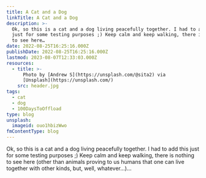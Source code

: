 ```yaml
---
title: A Cat and a Dog
linkTitle: A Cat and a Dog
description: >-
  Ok, so this is a cat and a dog living peacefully together. I had to add this
  just for some testing purposes ;) Keep calm and keep walking, there is nothing
  to see here…
date: 2022-08-25T16:25:16.000Z
publishDate: 2022-08-25T16:25:16.000Z
lastmod: 2023-08-07T12:33:03.000Z
resources:
  - title: >-
      Photo by [Andrew S](https://unsplash.com/@sita2) via
      [Unsplash](https://unsplash.com/)
    src: header.jpg
tags:
  - cat
  - dog
  - 100DaysToOffload
type: blog
unsplash:
  imageid: ouo1hbizWwo
fmContentType: blog
---
```


Ok, so this is a cat and a dog living peacefully together. I had to add this just for some testing purposes ;) Keep calm and keep walking, there is nothing to see here (other than animals proving to us humans that one can live together with other kinds, but, well, whatever…)…
